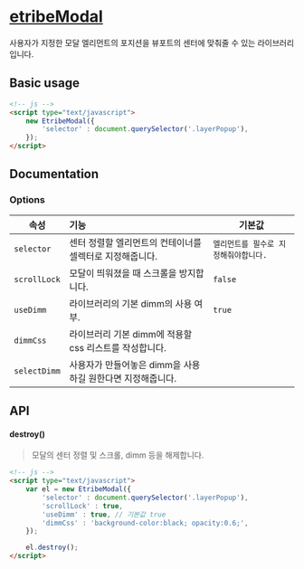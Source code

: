 # [etribeModal](https://github.com/soyfully/modal-library)

사용자가 지정한 모달 엘리먼트의 포지션을 뷰포트의 센터에 맞춰줄 수 있는 라이브러리입니다.

## Basic usage
```html
<!-- js -->
<script type="text/javascript">
    new EtribeModal({
        'selector' : document.querySelector('.layerPopup'),
    });
</script>
```

## Documentation
### Options

| 속성 | 기능 | 기본값 |
|---|:---|---|
| `selector` | 센터 정렬할 엘리먼트의 컨테이너를 셀렉터로 지정해줍니다. | `엘리먼트를 필수로 지정해줘야합니다.` |
| `scrollLock` | 모달이 띄워졌을 때 스크롤을 방지합니다. | `false` |
| `useDimm` | 라이브러리의 기본 dimm의 사용 여부. | `true` |
| `dimmCss` | 라이브러리 기본 dimm에 적용할 css 리스트를 작성합니다. | |
| `selectDimm` | 사용자가 만들어놓은 dimm을 사용하길 원한다면 지정해줍니다. | |

## API

#### destroy()
> 모달의 센터 정렬 및 스크롤, dimm 등을 해제합니다.

```html
<!-- js -->
<script type="text/javascript">
    var el = new EtribeModal({
        'selector' : document.querySelector('.layerPopup'),
        'scrollLock' : true,
        'useDimm' : true, // 기본값 true
        'dimmCss' : 'background-color:black; opacity:0.6;',
    });

    el.destroy();
</script>
```